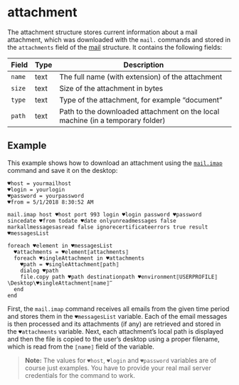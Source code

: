 # attachment
The attachment structure stores current information about a mail attachment, which was downloaded with the `mail.` commands and stored in the `attachments` field of the [mail](](https://manual.g1ant.com/link/G1ANT.Language/G1ANT.Language/Structures/MailStructure.md)) structure. It contains the following fields:

| Field  | Type | Description                                                  |
| ------ | ---- | ------------------------------------------------------------ |
| `name` | text | The full name (with extension) of the attachment             |
| `size` | text | Size of the attachment in bytes                              |
| `type` | text | Type of the attachment, for example “document”               |
| `path` | text | Path to the downloaded attachment on the local machine (in a temporary folder) |

## Example
This example shows how to download an attachment using the [`mail.imap`](https://github.com/G1ANT-Robot/G1ANT.Addon/blob/develop/G1ANT.Addon.Net/G1ANT.Addon.Net/Commands/MailImapCommand.md) command and save it on the desktop:

```G1ANT
♥host = yourmailhost
♥login = yourlogin
♥password = yourpassword
♥from = 5/1/2018 8:30:52 AM

mail.imap host ♥host port 993 login ♥login password ♥password sincedate ♥from todate ♥date onlyunreadmessages false markallmessagesasread false ignorecertificateerrors true result ♥messagesList

foreach ♥element in ♥messagesList
  ♥attachments = ♥element⟦attachments⟧
  foreach ♥singleAttachment in ♥attachments
    ♥path = ♥singleAttachment⟦path⟧
    dialog ♥path
    file.copy path ♥path destinationpath ♥environment⟦USERPROFILE⟧\Desktop\♥singleAttachment⟦name⟧‴
  end
end
```

First, the `mail.imap` command receives all emails from the given time period and stores them in the `♥messagesList` variable. Each of the email messages is then processed and its attachments (if any) are retrieved and stored in the `♥attachments` variable. Next, each attachment’s local path is displayed and then the file is copied to the user’s desktop using a proper filename, which is read from the `⟦name⟧` field of the variable.

> **Note:** The values for `♥host`, `♥login` and `♥password` variables are of course just examples. You have to provide your real mail server credentials for the command to work.

